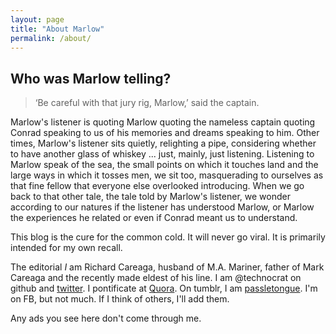 ```yaml
---
layout: page
title: "About Marlow"
permalink: /about/
---
```

## Who was Marlow telling?

> ‘Be careful with that jury rig, Marlow,’ said the captain.

Marlow's listener is quoting Marlow quoting the nameless captain quoting Conrad speaking to us of his memories and dreams speaking to him. Other times, Marlow's listener sits quietly, relighting a pipe, considering whether to have another glass of whiskey ... just, mainly, just listening. Listening to Marlow speak of the sea, the small points on which it touches land and the large ways in which it tosses men, we sit too, masquerading to ourselves as that fine fellow that everyone else overlooked introducing. When we go back to that other tale, the tale told by Marlow's listener, we wonder according to our natures if the listener has understood Marlow, or Marlow the experiences he related or even if Conrad meant us to understand.

This blog is the cure for the common cold. It will never go viral. It is primarily intended for my own recall.

The editorial *I* am Richard Careaga, husband of M.A. Mariner, father of Mark Careaga and the recently made eldest of his line. I am @technocrat on github and [twitter]. I pontificate at [Quora]. On tumblr, I am [passletongue]. I'm on FB, but not much. If I think of others, I'll add them.

Any ads you see here don't come through me.

[twitter]: https://twitter.com/technocrat
[passletongue]: passletongue.tumblr.com
[Quora]: https://www.quora.com/Richard-Careaga